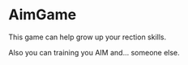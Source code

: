 # AimGame

This game can help grow up your rection skills.

Also you can training you AIM and... someone else.
